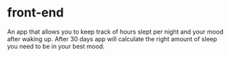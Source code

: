# front-end
An app that allows you to keep track of hours slept per night and your mood after waking up. After 30 days app will calculate the right amount of sleep you need to be in your best mood.
